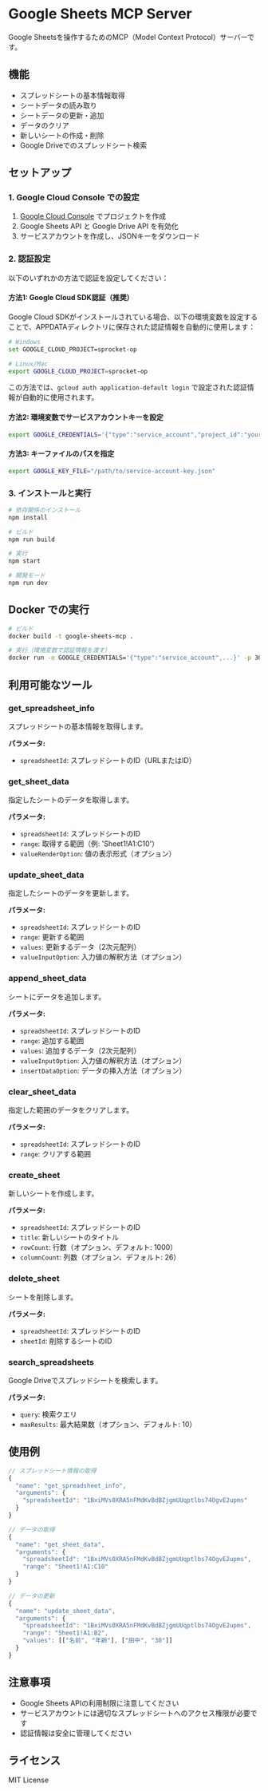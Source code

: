 # Google Sheets MCP Server

Google Sheetsを操作するためのMCP（Model Context Protocol）サーバーです。

## 機能

- スプレッドシートの基本情報取得
- シートデータの読み取り
- シートデータの更新・追加
- データのクリア
- 新しいシートの作成・削除
- Google Driveでのスプレッドシート検索

## セットアップ

### 1. Google Cloud Console での設定

1. [Google Cloud Console](https://console.cloud.google.com/) でプロジェクトを作成
2. Google Sheets API と Google Drive API を有効化
3. サービスアカウントを作成し、JSONキーをダウンロード

### 2. 認証設定

以下のいずれかの方法で認証を設定してください：

#### 方法1: Google Cloud SDK認証（推奨）
Google Cloud SDKがインストールされている場合、以下の環境変数を設定することで、APPDATAディレクトリに保存された認証情報を自動的に使用します：

```bash
# Windows
set GOOGLE_CLOUD_PROJECT=sprocket-op

# Linux/Mac
export GOOGLE_CLOUD_PROJECT=sprocket-op
```

この方法では、`gcloud auth application-default login` で設定された認証情報が自動的に使用されます。

#### 方法2: 環境変数でサービスアカウントキーを設定
```bash
export GOOGLE_CREDENTIALS='{"type":"service_account","project_id":"your-project",...}'
```

#### 方法3: キーファイルのパスを指定
```bash
export GOOGLE_KEY_FILE="/path/to/service-account-key.json"
```

### 3. インストールと実行

```bash
# 依存関係のインストール
npm install

# ビルド
npm run build

# 実行
npm start

# 開発モード
npm run dev
```

## Docker での実行

```bash
# ビルド
docker build -t google-sheets-mcp .

# 実行（環境変数で認証情報を渡す）
docker run -e GOOGLE_CREDENTIALS='{"type":"service_account",...}' -p 3000:3000 google-sheets-mcp
```

## 利用可能なツール

### get_spreadsheet_info
スプレッドシートの基本情報を取得します。

**パラメータ:**
- `spreadsheetId`: スプレッドシートのID（URLまたはID）

### get_sheet_data
指定したシートのデータを取得します。

**パラメータ:**
- `spreadsheetId`: スプレッドシートのID
- `range`: 取得する範囲（例: 'Sheet1!A1:C10'）
- `valueRenderOption`: 値の表示形式（オプション）

### update_sheet_data
指定したシートのデータを更新します。

**パラメータ:**
- `spreadsheetId`: スプレッドシートのID
- `range`: 更新する範囲
- `values`: 更新するデータ（2次元配列）
- `valueInputOption`: 入力値の解釈方法（オプション）

### append_sheet_data
シートにデータを追加します。

**パラメータ:**
- `spreadsheetId`: スプレッドシートのID
- `range`: 追加する範囲
- `values`: 追加するデータ（2次元配列）
- `valueInputOption`: 入力値の解釈方法（オプション）
- `insertDataOption`: データの挿入方法（オプション）

### clear_sheet_data
指定した範囲のデータをクリアします。

**パラメータ:**
- `spreadsheetId`: スプレッドシートのID
- `range`: クリアする範囲

### create_sheet
新しいシートを作成します。

**パラメータ:**
- `spreadsheetId`: スプレッドシートのID
- `title`: 新しいシートのタイトル
- `rowCount`: 行数（オプション、デフォルト: 1000）
- `columnCount`: 列数（オプション、デフォルト: 26）

### delete_sheet
シートを削除します。

**パラメータ:**
- `spreadsheetId`: スプレッドシートのID
- `sheetId`: 削除するシートのID

### search_spreadsheets
Google Driveでスプレッドシートを検索します。

**パラメータ:**
- `query`: 検索クエリ
- `maxResults`: 最大結果数（オプション、デフォルト: 10）

## 使用例

```javascript
// スプレッドシート情報の取得
{
  "name": "get_spreadsheet_info",
  "arguments": {
    "spreadsheetId": "1BxiMVs0XRA5nFMdKvBdBZjgmUUqptlbs74OgvE2upms"
  }
}

// データの取得
{
  "name": "get_sheet_data",
  "arguments": {
    "spreadsheetId": "1BxiMVs0XRA5nFMdKvBdBZjgmUUqptlbs74OgvE2upms",
    "range": "Sheet1!A1:C10"
  }
}

// データの更新
{
  "name": "update_sheet_data",
  "arguments": {
    "spreadsheetId": "1BxiMVs0XRA5nFMdKvBdBZjgmUUqptlbs74OgvE2upms",
    "range": "Sheet1!A1:B2",
    "values": [["名前", "年齢"], ["田中", "30"]]
  }
}
```

## 注意事項

- Google Sheets APIの利用制限に注意してください
- サービスアカウントには適切なスプレッドシートへのアクセス権限が必要です
- 認証情報は安全に管理してください

## ライセンス

MIT License
